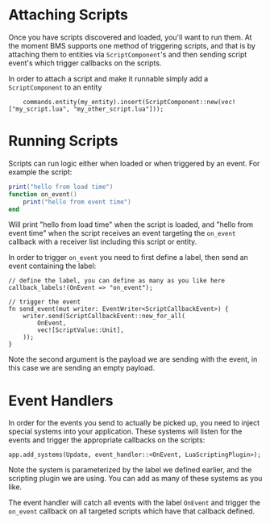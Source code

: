 # Attaching Scripts

Once you have scripts discovered and loaded, you'll want to run them. At the moment BMS supports one method of triggering scripts, and that is by attaching them to entities via `ScriptComponent`'s and then sending script event's which trigger callbacks on the scripts.

In order to attach a script and make it runnable simply add a `ScriptComponent` to an entity
```rust,ignore
    commands.entity(my_entity).insert(ScriptComponent::new(vec!["my_script.lua", "my_other_script.lua"]));
```

# Running Scripts

Scripts can run logic either when loaded or when triggered by an event. For example the script:

```lua
print("hello from load time")
function on_event()
    print("hello from event time")
end
```

Will print "hello from load time" when the script is loaded, and "hello from event time" when the script receives an event targeting the `on_event` callback with a receiver list including this script or entity.

In order to trigger `on_event` you need to first define a label, then send an event containing the label:
```rust,ignore
// define the label, you can define as many as you like here
callback_labels!(OnEvent => "on_event");

// trigger the event
fn send_event(mut writer: EventWriter<ScriptCallbackEvent>) {
    writer.send(ScriptCallbackEvent::new_for_all(
        OnEvent,
        vec![ScriptValue::Unit],
    ));
}
```

Note the second argument is the payload we are sending with the event, in this case we are sending an empty payload.


# Event Handlers

In order for the events you send to actually be picked up, you need to inject special systems into your application. These systems will listen for the events and trigger the appropriate callbacks on the scripts:

```rust,ignore
app.add_systems(Update, event_handler::<OnEvent, LuaScriptingPlugin>);
```

Note the system is parameterized by the label we defined earlier, and the scripting plugin we are using. You can add as many of these systems as you like.

The event handler will catch all events with the label `OnEvent` and trigger the `on_event` callback on all targeted scripts which have that callback defined.
